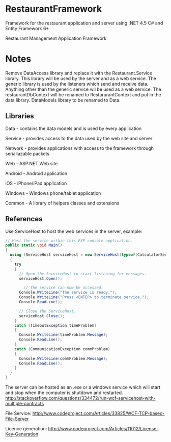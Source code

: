 # RestaurantFramework
Framework for the restaurant application and server using .NET 4.5 C# and Entity Framework 6+

Restaurant Management Application Framework

# Notes
Remove DataAccess library and replace it with the Restaurant.Service library. 
This library will be used by the server and as a web service. The generic library is used by the listeners which send and receive data. Anything other than the generic service wil be used as a web service. The restaurantDbContext will be renamed to RestarurantContext and put in the data library. DataModels library to be renamed to Data.


## Libraries

Data - contains the data models and is used by every application

Service - provides access to the data used by the web site and server

Network - provides applications with access to the framework through serialiazable packets

Web - ASP.NET Web site

Android - Android application

iOS - iPhone/iPad application

Windows - Windows phone/tablet application

Common - A library of helpers classes and extensions

## References

Use ServiceHost to host the web services in the server, example:

``` C#
// Host the service within this EXE console application. 
public static void Main()
{
  using (ServiceHost serviceHost = new ServiceHost(typeof(CalculatorService)))
  {
    try
    {
      // Open the ServiceHost to start listening for messages.
      serviceHost.Open();

        // The service can now be accessed.
      Console.WriteLine("The service is ready.");
      Console.WriteLine("Press <ENTER> to terminate service.");
      Console.ReadLine();

      // Close the ServiceHost.
      serviceHost.Close();
    }
    catch (TimeoutException timeProblem)
    {
      Console.WriteLine(timeProblem.Message);
      Console.ReadLine();
    }
    catch (CommunicationException commProblem)
    {
      Console.WriteLine(commProblem.Message);
      Console.ReadLine();
    }
  }
}
```
The server can be hosted as an .exe or a windows service which will start and stop when the computer is shutdown and restarted. http://stackoverflow.com/questions/334472/run-wcf-servicehost-with-multiple-contracts

File Service: http://www.codeproject.com/Articles/33825/WCF-TCP-based-File-Server

Licence generation: http://www.codeproject.com/Articles/11012/License-Key-Generation
